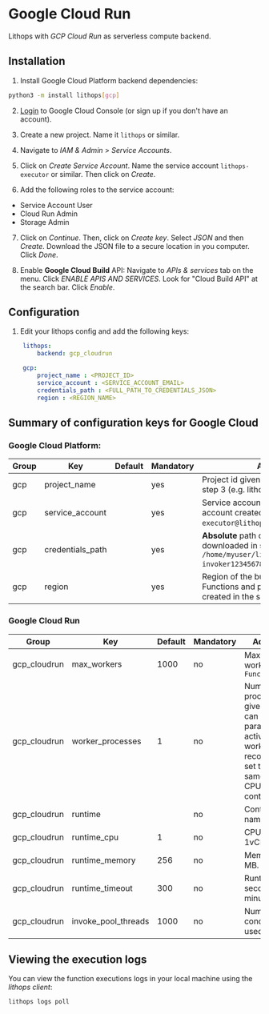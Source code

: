 # Google Cloud Run

Lithops with *GCP Cloud Run* as serverless compute backend.

## Installation

1. Install Google Cloud Platform backend dependencies:

```bash
python3 -m install lithops[gcp]
```

2. [Login](https://console.cloud.google.com) to Google Cloud Console (or sign up if you don't have an account).

3. Create a new project. Name it `lithops` or similar.

4. Navigate to *IAM & Admin* > *Service Accounts*.

5. Click on *Create Service Account*. Name the service account `lithops-executor` or similar. Then click on *Create*.

6. Add the following roles to the service account:
 - Service Account User
 - Cloud Run Admin
 - Storage Admin

7. Click on *Continue*. Then, click on *Create key*. Select *JSON* and then *Create*. Download the JSON file to a secure location in you computer. Click *Done*.

8. Enable **Google Cloud Build** API: Navigate to *APIs & services* tab on the menu. Click *ENABLE APIS AND SERVICES*. Look for "Cloud Build API" at the search bar. Click *Enable*.

## Configuration

1. Edit your lithops config and add the following keys:

```yaml
    lithops:
        backend: gcp_cloudrun

    gcp:
        project_name : <PROJECT_ID>
        service_account : <SERVICE_ACCOUNT_EMAIL>
        credentials_path : <FULL_PATH_TO_CREDENTIALS_JSON>
        region : <REGION_NAME>
```

## Summary of configuration keys for Google Cloud

### Google Cloud Platform:

|Group|Key|Default|Mandatory|Additional info|
|---|---|---|---|---|
|gcp | project_name | |yes | Project id given by Google Cloud Platform in step 3 (e.g. lithops-876385) |
|gcp | service_account | |yes | Service account email of the service account created on step 5 (e.g. `lithops-executor@lithops.iam.gserviceaccount.com`) |
|gcp | credentials_path | |yes | **Absolute** path of your JSON key file downloaded in step 7 (e.g. `/home/myuser/lithops-invoker1234567890.json`) |
|gcp | region | |yes | Region of the bucket created at step 8. Functions and pub/sub queue will be created in the same region (e.g. `us-east1`) |

### Google Cloud Run
|Group|Key|Default|Mandatory|Additional info|
|---|---|---|---|---|
|gcp_cloudrun | max_workers | 1000 | no | Max number of workers per `FunctionExecutor()`|
|gcp_cloudrun | worker_processes | 1 | no | Number of Lithops processes within a given worker. This can be used to parallelize function activations within a worker. It is recommendable to set this value to the same number of CPUs of the container. |
|gcp_cloudrun | runtime |  |no | Container image name|
|gcp_cloudrun | runtime_cpu | 1 |no | CPU limit. Default 1vCPU |
|gcp_cloudrun | runtime_memory | 256 |no | Memory limit in MB. Default 256Mi |
|gcp_cloudrun | runtime_timeout | 300 |no | Runtime timeout in seconds. Default 5 minutes |
|gcp_cloudrun | invoke_pool_threads | 1000 |no | Number of concurrent threads used for invocation |


## Viewing the execution logs

You can view the function executions logs in your local machine using the *lithops client*:

```bash
lithops logs poll
```